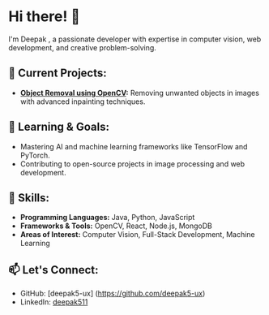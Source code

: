 # Hi there! 👋

I'm Deepak , a passionate developer with expertise in computer vision, web development, and creative problem-solving. 

## 🔭 Current Projects:
- **[Object Removal using OpenCV](https://github.com/deepak5-ux/Object-Removal-Using-OpenCV.git):** Removing unwanted objects in images with advanced inpainting techniques.

## 🌱 Learning & Goals:
- Mastering AI and machine learning frameworks like TensorFlow and PyTorch.
- Contributing to open-source projects in image processing and web development.

## 🚀 Skills:
- **Programming Languages:** Java, Python, JavaScript
- **Frameworks & Tools:** OpenCV, React, Node.js, MongoDB
- **Areas of Interest:** Computer Vision, Full-Stack Development, Machine Learning

## 📫 Let's Connect:
- GitHub: [deepak5-ux] (https://github.com/deepak5-ux)
- LinkedIn: [deepak511](https://www.linkedin.com/in/deepak511/)
